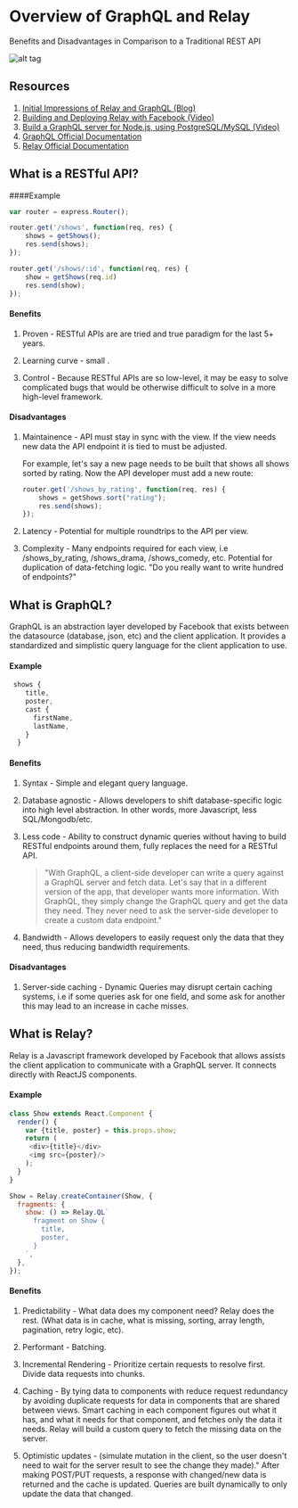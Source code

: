 # Overview of GraphQL and Relay
Benefits and Disadvantages in Comparison to a Traditional REST API  



![alt tag](https://raw.githubusercontent.com/everythingspirals/react-relay/master/overview.jpg)



## Resources

1.  [Initial Impressions of Relay and GraphQL (Blog)](https://kadira.io/blog/graphql/initial-impression-on-relay-and-graphql)
2. [Building and Deploying Relay with Facebook (Video)](https://www.youtube.com/watch?v=Pxdgu2XIAAg)
3. [Build a GraphQL server for Node.js, using PostgreSQL/MySQL (Video)](https://www.youtube.com/watch?v=DNPVqK_woRQ)
4. [GraphQL Official Documentation](http://graphql.org/docs/getting-started/)
5. [Relay Official Documentation](https://facebook.github.io/relay/)

## What is a RESTful API?

####Example

```javascript
var router = express.Router();             

router.get('/shows', function(req, res) {
    shows = getShows();
    res.send(shows);
});

router.get('/shows/:id', function(req, res) {
    show = getShows(req.id)
    res.send(show);
});
```
#### Benefits

1. Proven - RESTful APIs are are tried and true paradigm for the last 5+ years.

2. Learning curve - small .

3. Control - Because RESTful APIs are so low-level, it may be easy to solve complicated bugs that would
	be otherwise difficult to solve in a more high-level framework.

#### Disadvantages

1. Maintainence - API must stay in sync with the view. If the view needs new data the API endpoint
it is tied to must be adjusted.

	For example, let's say a new page needs to be built that shows all shows sorted by rating.
	Now the API developer must add a new route:

	```javascript
	router.get('/shows_by_rating', function(req, res) {
	    shows = getShows.sort("rating");
	    res.send(shows);
	});
	```

2. Latency - Potential for multiple roundtrips to the API per view.

3. Complexity - Many endpoints required for each view, i.e /shows_by_rating, /shows_drama,
/shows_comedy, etc. Potential for duplication of data-fetching logic.
"Do you really want to write hundred of endpoints?"

## What is GraphQL?
GraphQL is an abstraction layer developed by Facebook that exists between the datasource (database, json, etc) and the client application. It provides a standardized and simplistic query language for the client application to use.

#### Example
```javascript
 shows {
    title,
    poster,
    cast {
      firstName,
      lastName,
    }
  }
```

#### Benefits

1. Syntax - Simple and elegant query language.

2. Database agnostic - Allows developers to shift database-specific logic into high level abstraction. In other words, more Javascript, less SQL/Mongodb/etc.

3. Less code - Ability to construct dynamic queries without having to build RESTful endpoints around them, fully replaces the need for a RESTful API.
	>"With GraphQL, a client-side developer can write a query against a GraphQL server and fetch data. Let's say that in a different version of the app, that developer wants more information. With GraphQL, they simply change the GraphQL query and get the data they need. They never need to ask the server-side developer to create a custom data endpoint."
4. Bandwidth - Allows developers to easily request only the data that they need, thus reducing bandwidth requirements.

#### Disadvantages

1. Server-side caching - Dynamic Queries may disrupt certain caching systems, i.e if some queries ask for one field, and some ask for another this may lead to an increase in cache misses.


## What is Relay?

Relay is a Javascript framework developed by Facebook that allows assists the client application to communicate with a GraphQL server. It connects directly with ReactJS components.

#### Example
```Javascript
class Show extends React.Component {
  render() {
    var {title, poster} = this.props.show;
    return (
     <div>{title}</div>
     <img src={poster}/>
    );
  }
}

Show = Relay.createContainer(Show, {
  fragments: {
    show: () => Relay.QL`
      fragment on Show {
        title,
        poster,
      }
    `,
  },
});
```

#### Benefits

1. Predictability - What data does my component need? Relay does the rest. (What data is in cache, what is missing, sorting, array length, pagination, retry logic, etc).

2. Performant - Batching.

3. Incremental Rendering - Prioritize certain requests to resolve first. Divide data requests into chunks.

4. Caching - By tying data to components with reduce request redundancy by avoiding duplicate requests for data
in components that are shared between views. Smart caching in each component figures out what it has, and what it needs for that component, and fetches only the data it needs. Relay will build a custom query to fetch the missing data on the server.

5. Optimistic updates - (simulate mutation in the client, so the user doesn't need to wait for the server result to see the change they made)." After making POST/PUT requests, a response with changed/new data is returned and the cache is updated. Queries are built dynamically to only update the data that changed.
